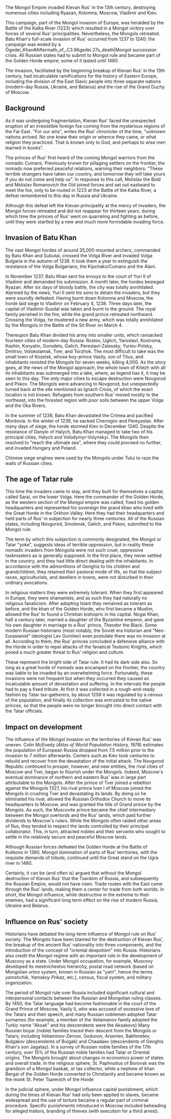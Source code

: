 The Mongol Empire invaded Kievan Rus' in the 13th century, destroying
numerous cities including Ryazan, Kolomna, Moscow, Vladimir and Kiev.

This campaign, part of the Mongol invasion of Europe, was heralded by
the Battle of the Kalka River (1223) which resulted in a Mongol victory
over forces of several Rus' principalities. Nevertheless, the Mongols
retreated. Batu Khan's full-scale invasion of Rus' occurred from 1237 to
1240; the campaign was ended by a
Ögedei\_Khan\#Aftermath\_of\_.C3.96gedei.27s\_death|Mongol succession
crisis. All Russian states had to submit to Mongol rule and became part
of the Golden Horde empire; some of it lasted until 1480.

The invasion, facilitated by the beginning breakup of Kievan Rus' in the
13th century, had incalculable ramifications for the history of Eastern
Europe, including the division of the East Slavic people into three
separate nations (modern-day Russia, Ukraine, and Belarus) and the rise
of the Grand Duchy of Moscow.

Background
----------

As it was undergoing fragmentation, Kievan Rus' faced the unexpected
eruption of an irresistible foreign foe coming from the mysterious
regions of the Far East. "For our sins", writes the Rus' chronicler of
the time, "unknown nations arrived. No one knew their origin or whence
they came, or what religion they practiced. That is known only to God,
and perhaps to wise men learned in books".

The princes of Rus' first heard of the coming Mongol warriors from the
nomadic Cumans. Previously known for pillaging settlers on the frontier,
the nomads now preferred peaceful relations, warning their neighbors:
"These terrible strangers have taken our country, and tomorrow they will
take yours if you do not come and help us". In response to this call,
Mstislav the Bold and Mstislav Romanovich the Old joined forces and set
out eastward to meet the foe, only to be routed in 1223 at the Battle of
the Kalka River, a defeat remembered to this day in Russia and Ukraine.

Although this defeat left the Kievan principality at the mercy of
invaders, the Mongol forces retreated and did not reappear for thirteen
years, during which time the princes of Rus' went on quarreling and
fighting as before, until they were startled by a new and much more
formidable invading force.

Invasion of Batu Khan
---------------------

The vast Mongol hordes of around 35,000 mounted archers, commanded by
Batu Khan and Subutai, crossed the Volga River and invaded Volga
Bulgaria in the autumn of 1236. It took them a year to extinguish the
resistance of the Volga Bulgarians, the Kipchaks/Cumans and the Alani.

In November 1237, Batu Khan sent his envoys to the court of Yuri II of
Vladimir and demanded his submission. A month later, the hordes besieged
Ryazan. After six days of bloody battle, the city was totally
annihilated. Alarmed by the news, Yuri II sent his sons to detain the
invaders, but they were soundly defeated. Having burnt down Kolomna and
Moscow, the horde laid siege to Vladimir on February 4, 1238. Three days
later, the capital of Vladimir-Suzdal was taken and burnt to the ground.
The royal family perished in the fire, while the grand prince retreated
northward. Crossing the Volga, he mustered a new army, which was totally
annihilated by the Mongols in the Battle of the Sit River on March 4.

Thereupon Batu Khan divided his army into smaller units, which ransacked
fourteen cities of modern-day Russia: Rostov, Uglich, Yaroslavl,
Kostroma, Kashin, Ksnyatin, Gorodets, Galich, Pereslavl-Zalessky,
Yuriev-Polsky, Dmitrov, Volokolamsk, Tver, and Torzhok. The most
difficult to take was the small town of Kozelsk, whose boy-prince
Vasily, son of Titus, and inhabitants resisted the Mongols for seven
weeks, killing 4,000. As the story goes, at the news of the Mongol
approach, the whole town of Kitezh with all its inhabitants was
submerged into a lake, where, as legend has it, it may be seen to this
day. The only major cities to escape destruction were Novgorod and
Pskov. The Mongols were advancing to Novgorod, but unexpectedly turned
back at the site mentioned as Ignach Cross, of which the exact location
is not known. Refugees from southern Rus' moved mostly to the northeast,
into the forested region with poor soils between the upper Volga and the
Oka Rivers.

In the summer of 1238, Batu Khan devastated the Crimea and pacified
Mordovia. In the winter of 1239, he sacked Chernigov and Pereyaslav.
After many days of siege, the horde stormed Kiev in December 1240.
Despite the resistance of Danylo of Halych, Batu Khan managed to take
two of his principal cities, Halych and Volodymyr-Volynskyi. The Mongols
then resolved to "reach the ultimate sea", where they could proceed no
further, and invaded Hungary and Poland.

Chinese siege engines were used by the Mongols under Tului to raze the
walls of Russian cities.

The age of Tatar rule
---------------------

This time the invaders came to stay, and they built for themselves a
capital, called Sarai, on the lower Volga. Here the commander of the
Golden Horde, as the western section of the Mongol empire was called,
fixed his golden headquarters and represented his sovereign the grand
khan who lived with the Great Horde in the Orkhon Valley. Here they had
their headquarters and held parts of Rus' in subjection for nearly three
centuries. All of the Russian states, including Novgorod, Smolensk,
Galich, and Pskov, submitted to the Mongol rule.

The term by which this subjection is commonly designated, the Mongol or
Tatar "yoke", suggests ideas of terrible oppression, but in reality
these nomadic invaders from Mongolia were not such cruel, oppressive
taskmasters as is generally supposed. In the first place, they never
settled in the country, and they had little direct dealing with the
inhabitants. In accordance with the admonitions of Genghis to his
children and grandchildren, they retained their pastoral mode of life,
so that the subject races, agriculturists, and dwellers in towns, were
not disturbed in their ordinary avocations.

In religious matters they were extremely tolerant. When they first
appeared in Europe, they were shamanists, and as such they had naturally
no religious fanaticism. After adopting Islam they remained as tolerant
as before, and the khan of the Golden Horde, who first became a Muslim,
allowed the Rus' to found a Christian bishopric in his capital. Nogai
Khan, half a century later, married a daughter of the Byzantine emperor,
and gave his own daughter in marriage to a Rus' prince, Theodor the
Black. Some modern Russian historians (most notably, the Soviet era
historian and "Neo-Eurasianist" ideologist Lev Gumilev) even postulate
there was no invasion at all. According to them, the Rus' princes
concluded a defensive alliance with the Horde in order to repel attacks
of the fanatical Teutonic Knights, which posed a much greater threat to
Rus' religion and culture.

These represent the bright side of Tatar rule. It had its dark side
also. So long as a great horde of nomads was encamped on the frontier,
the country was liable to be invaded by an overwhelming force.
Fortunately, these invasions were not frequent but when they occurred
they caused an incalculable amount of devastation and suffering. In the
intervals the people had to pay a fixed tribute. At first it was
collected in a rough-and-ready fashion by Tatar tax-gatherers, by about
1259 it was regulated by a census of the population, and finally its
collection was entrusted to the native princes, so that the people were
no longer brought into direct contact with the Tatar officials.

Impact on development
---------------------

The influence of the Mongol invasion on the territories of Kievan Rus'
was uneven. Colin McEvedy (*Atlas of World Population History, 1978*)
estimates the population of European Russia dropped from 7.5 million
prior to the invasion to 7 million afterwards. Centers such as Kiev took
centuries to rebuild and recover from the devastation of the initial
attack. The Novgorod Republic continued to prosper, however, and new
entities, the rival cities of Moscow and Tver, began to flourish under
the Mongols. Indeed, Moscow's eventual dominance of northern and eastern
Rus' was in large part attributable to the Mongols. After the prince of
Tver joined a rebellion against the Mongols 1327, his rival prince Ivan
I of Moscow joined the Mongols in crushing Tver and devastating its
lands. By doing so he eliminated his rival, allowed the Russian Orthodox
Church to move its headquarters to Moscow, and was granted the title of
Grand prince by the Mongols. As such, the Muscovite prince became the
chief intermediary between the Mongol overlords and the Rus' lands,
which paid further dividends to Moscow's rulers. While the Mongols often
raided other areas of Rus, they tended to respect the lands controlled
by their principal collaborator. This, in turn, attracted nobles and
their servants who sought to settle in the relatively secure and
peaceful Moscow lands.

Although Russian forces defeated the Golden Horde at the Battle of
Kulikovo in 1380, Mongol domination of parts of Rus' territories, with
the requisite demands of tribute, continued until the Great stand on the
Ugra river in 1480.

Certainly, it can be (and often is) argued that without the Mongol
destruction of Kievan Rus' that the Tsardom of Russia, and subsequently
the Russian Empire, would not have risen. Trade routes with the East
came through the Rus' lands, making them a center for trade from both
worlds. In short, the Mongol influence, while destructive in the extreme
to their enemies, had a significant long term effect on the rise of
modern Russia, Ukraine and Belarus.

Influence on Rus' society
-------------------------

Historians have debated the long-term influence of Mongol rule on Rus'
society. The Mongols have been blamed for the destruction of Kievan
Rus', the breakup of the ancient Rus' nationality into three components,
and the introduction of the concept of "oriental despotism" into Russia.
Historians also credit the Mongol regime with an important role in the
development of Muscovy as a state. Under Mongol occupation, for example,
Muscovy developed its mestnichestvo hierarchy, postal road network
(based on Mongolian *ortoo* system, known in Russian as "yam", hence the
terms *yamshchik*, *Yamskoy Prikaz*, etc.), census, fiscal system, and
military organization.

The period of Mongol rule over Russia included significant cultural and
interpersonal contacts between the Russian and Mongolian ruling classes.
By 1450, the Tatar language had become fashionable in the court of the
Grand Prince of Moscow, Vasily II, who was accused of excessive love of
the Tatars and their speech, and many Russian noblemen adopted Tatar
surnames (for example, a member of the Veliamanov family adopted the
Turkic name "Aksak" and his descendents were the Aksakovs) Many Russian
boyar (noble) families traced their descent from the Mongols or Tatars,
including Veliaminov-Zernov, Godunov, Arseniev, Bakhmetev, Bulgakov
(descendents of Bulgak) and Chaadaev (descendents of Genghis Khan's son
Jagatay). In a survey of Russian noble families of the 17th century,
over 15% of the Russian noble families had Tatar or Oriental origins.
The Mongols brought about changes in economics power of states and
overall trade. In the religious sphere, St. Paphnutius of Borovsk was
the grandson of a Mongol baskak, or tax collector, while a nephew of
khan Bergai of the Golden Horde converted to Christianity and became
known as the monk St. Peter Tsarevich of the Horde

In the judicial sphere, under Mongol influence capital punishment, which
during the times of Kievan Rus' had only been applied to slaves, became
widespread and the use of torture became a regular part of criminal
procedure. Specific punishments introduced in Moscow included beheading
for alleged traitors, branding of thieves (with execution for a third
arrest).
